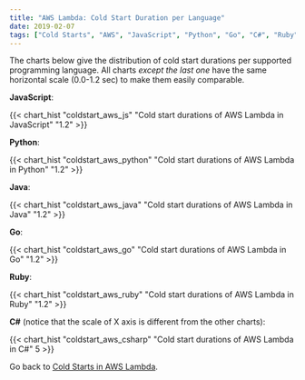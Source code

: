 ```yaml
---
title: "AWS Lambda: Cold Start Duration per Language"
date: 2019-02-07
tags: ["Cold Starts", "AWS", "JavaScript", "Python", "Go", "C#", "Ruby", "Java", "AWS Lambda"]
---
```


The charts below give the distribution of cold start durations per supported programming language. All charts *except the last one* have the same horizontal scale (0.0-1.2 sec) to make them easily comparable.

**JavaScript**:

{{< chart_hist 
     "coldstart_aws_js" 
     "Cold start durations of AWS Lambda in JavaScript" 
     "1.2" >}}

**Python**:

{{< chart_hist 
     "coldstart_aws_python" 
     "Cold start durations of AWS Lambda in Python" 
     "1.2" >}}

**Java**:

{{< chart_hist 
     "coldstart_aws_java" 
     "Cold start durations of AWS Lambda in Java" 
     "1.2" >}}

**Go**:

{{< chart_hist 
     "coldstart_aws_go" 
     "Cold start durations of AWS Lambda in Go" 
     "1.2" >}}

**Ruby**:

{{< chart_hist 
     "coldstart_aws_ruby" 
     "Cold start durations of AWS Lambda in Ruby" 
     "1.2" >}}

**C#** (notice that the scale of X axis is different from the other charts):

{{< chart_hist 
     "coldstart_aws_csharp" 
     "Cold start durations of AWS Lambda in C#" 
     5 >}}     

Go back to [Cold Starts in AWS Lambda](/coldstarts/aws/).